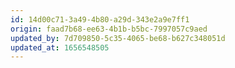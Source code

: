 ```yaml
---
id: 14d00c71-3a49-4b80-a29d-343e2a9e7ff1
origin: faad7b68-ee63-4b1b-b5bc-7997057c9aed
updated_by: 7d709850-5c35-4065-be68-b627c348051d
updated_at: 1656548505
---
```

